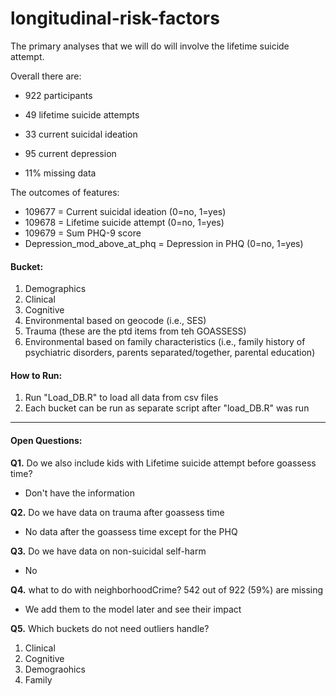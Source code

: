 # longitudinal-risk-factors

The primary analyses that we will do will involve the lifetime suicide attempt.

Overall there are:

* 922 participants 
* 49 lifetime suicide attempts
* 33 current suicidal ideation  
* 95 current depression

* 11% missing data

The outcomes of features:

* 109677 = Current suicidal ideation (0=no, 1=yes)
* 109678 = Lifetime suicide attempt (0=no, 1=yes)
* 109679 = Sum PHQ-9 score
* Depression_mod_above_at_phq = Depression in PHQ (0=no, 1=yes)

#### Bucket:

1. Demographics
2. Clinical
3. Cognitive
4. Environmental based on geocode (i.e., SES)
5. Trauma (these are the ptd items from teh GOASSESS)
6. Environmental based on family characteristics (i.e., family history of psychiatric disorders, parents separated/together, parental education)


#### How to Run:
1. Run "Load_DB.R" to load all data from csv files
2. Each bucket can be run as separate script after "load_DB.R" was run  
  
---
#### Open Questions:
**Q1.** Do we also include kids with Lifetime suicide attempt before goassess time?  
  - Don't have the information  

**Q2.** Do we have data on trauma after goassess time  
  - No data after the goassess time except for the PHQ  

**Q3.** Do we have data on non-suicidal self-harm  
  - No  
  
**Q4.** what to do with neighborhoodCrime? 542 out of 922 (59%) are missing
  - We add them to the model later and see their impact 
  
**Q5.** Which buckets do not need outliers handle?  
   1. Clinical
   2. Cognitive
   3. Demograohics
   4. Family
  